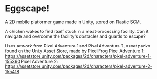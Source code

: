 # Eggscape!
A 2D mobile platformer game made in Unity, stored on Plastic SCM.

A chicken wakes to find itself stuck in a meat-processing facility. Can it navigate and overcome the facility's obstacles and guards to escape?

Uses artwork from Pixel Adventure 1 and Pixel Adventure 2, asset packs found on the Unity Asset Store, made by Pixel Frog
Pixel Adventure 1: https://assetstore.unity.com/packages/2d/characters/pixel-adventure-1-155360
Pixel Adventure 2: https://assetstore.unity.com/packages/2d/characters/pixel-adventure-2-155418
 
